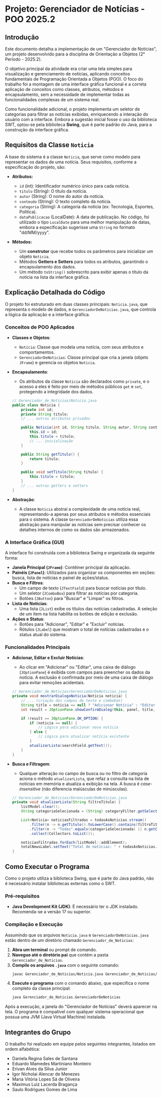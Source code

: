 # Projeto: Gerenciador de Notícias - POO 2025.2

## Introdução

Este documento detalha a implementação de um "Gerenciador de Notícias", um projeto desenvolvido para a disciplina de Orientação a Objetos (2° Período - 2025.2).

O objetivo principal da atividade era criar uma tela simples para visualização e gerenciamento de notícias, aplicando conceitos fundamentais de Programação Orientada a Objetos (POO). O foco do trabalho foi a montagem de uma interface gráfica funcional e a correta aplicação de conceitos como classes, atributos, métodos e encapsulamento, sem a necessidade de implementar todas as funcionalidades complexas de um sistema real.

Como funcionalidade adicional, o projeto implementa um seletor de categorias para filtrar as notícias exibidas, enriquecendo a interação do usuário com a interface. Embora a sugestão inicial fosse o uso da biblioteca SWT, optou-se pela biblioteca **Swing**, que é parte padrão do Java, para a construção da interface gráfica.

## Requisitos da Classe `Noticia`

A base do sistema é a classe `Noticia`, que serve como modelo para representar os dados de uma notícia. Seus requisitos, conforme a especificação do projeto, são:

  * **Atributos:**

      * `id` (int): Identificador numérico único para cada notícia.
      * `titulo` (String): O título da notícia.
      * `autor` (String): O nome do autor da notícia.
      * `conteudo` (String): O texto completo da notícia.
      * `categoria` (String): A categoria da notícia (ex: Tecnologia, Esportes, Política).
      * `dataPublicacao` (LocalDate): A data de publicação. No código, foi utilizado o tipo `LocalDate` para uma melhor manipulação de datas, embora a especificação sugerisse uma `String` no formato "dd/MM/yyyy".

  * **Métodos:**

      * Um **construtor** que recebe todos os parâmetros para inicializar um objeto `Noticia`.
      * Métodos **Getters e Setters** para todos os atributos, garantindo o encapsulamento dos dados.
      * Um método `toString()` sobrescrito para exibir apenas o título da notícia na lista da interface gráfica.

## Explicação Detalhada do Código

O projeto foi estruturado em duas classes principais: `Noticia.java`, que representa o modelo de dados, e `GerenciadorDeNoticias.java`, que controla a lógica da aplicação e a interface gráfica.

### Conceitos de POO Aplicados

  * **Classes e Objetos**:

      * `Noticia`: Classe que modela uma notícia, com seus atributos e comportamentos.
      * `GerenciadorDeNoticias`: Classe principal que cria a janela (objeto `JFrame`) e gerencia os objetos `Noticia`.

  * **Encapsulamento**:

      * Os atributos da classe `Noticia` são declarados como `private`, e o acesso a eles é feito por meio de métodos públicos `get` e `set`, protegendo a integridade dos dados.

    <!-- end list -->

    ```java
    // Gerenciador_de_Noticias/Noticia.java
    public class Noticia {
        private int id;
        private String titulo;
        // ... outros atributos privados

        public Noticia(int id, String titulo, String autor, String conteudo, String categoria, LocalDate dataPublicacao) {
            this.id = id;
            this.titulo = titulo;
            // ... inicialização
        }

        public String getTitulo() {
            return titulo;
        }

        public void setTitulo(String titulo) {
            this.titulo = titulo;
        }
        // ... outros getters e setters
    }
    ```

  * **Abstração**:

      * A classe `Noticia` abstrai a complexidade de uma notícia real, representando-a apenas por seus atributos e métodos essenciais para o sistema. A classe `GerenciadorDeNoticias` utiliza essa abstração para manipular as notícias sem precisar conhecer os detalhes internos de como os dados são armazenados.

### A Interface Gráfica (GUI)

A interface foi construída com a biblioteca Swing e organizada da seguinte forma:

  * **Janela Principal (`JFrame`)**: Contêiner principal da aplicação.
  * **Painéis (`JPanel`)**: Utilizados para organizar os componentes em seções: busca, lista de notícias e painel de ações/status.
  * **Busca e Filtros**:
      * Um campo de texto (`JTextField`) para buscar notícias por título.
      * Um seletor (`JComboBox`) para filtrar as notícias por categoria.
      * Botões (`JButton`) para "Buscar" e "Limpar" os filtros.
  * **Lista de Notícias**:
      * Uma lista (`JList`) exibe os títulos das notícias cadastradas. A seleção de um item na lista habilita os botões de edição e exclusão.
  * **Ações e Status**:
      * Botões para "Adicionar", "Editar" e "Excluir" notícias.
      * Rótulos (`JLabel`) que mostram o total de notícias cadastradas e o status atual do sistema.

### Funcionalidades Principais

  * **Adicionar, Editar e Excluir Notícias**:

      * Ao clicar em "Adicionar" ou "Editar", uma caixa de diálogo (`JOptionPane`) é exibida com campos para preencher os dados da notícia. A exclusão é confirmada por meio de uma caixa de diálogo para evitar remoções acidentais.

    <!-- end list -->

    ```java
    // Gerenciador_de_Noticias/GerenciadorDeNoticias.java
    private void mostrarDialogoNoticia(Noticia noticia) {
        // ... (criação dos campos de texto e combobox)
        String title = noticia == null ? "Adicionar Notícia" : "Editar Notícia";
        int result = JOptionPane.showConfirmDialog(this, panel, title, JOptionPane.OK_CANCEL_OPTION, JOptionPane.PLAIN_MESSAGE);

        if (result == JOptionPane.OK_OPTION) {
            if (noticia == null) {
                // Lógica para adicionar nova notícia
            } else {
                // Lógica para atualizar notícia existente
            }
            atualizarLista(searchField.getText());
        }
    }
    ```

  * **Busca e Filtragem**:

      * Qualquer alteração no campo de busca ou no filtro de categoria aciona o método `atualizarLista`, que refaz a consulta na lista de notícias em memória e atualiza a exibição na tela. A busca é *case-insensitive* (não diferencia maiúsculas de minúsculas).

    <!-- end list -->

    ```java
    // Gerenciador_de_Noticias/GerenciadorDeNoticias.java
    private void atualizarLista(String filtroTitulo) {
        listModel.clear();
        String categoriaSelecionada = (String) categoryFilter.getSelectedItem();

        List<Noticia> noticiasFiltradas = todasAsNoticias.stream()
            .filter(n -> n.getTitulo().toLowerCase().contains(filtroTitulo.toLowerCase()))
            .filter(n -> "Todas".equals(categoriaSelecionada) || n.getCategoria().equals(categoriaSelecionada))
            .collect(Collectors.toList());

        noticiasFiltradas.forEach(listModel::addElement);
        totalNewsLabel.setText("Total de notícias: " + todasAsNoticias.size());
    }
    ```

## Como Executar o Programa

Como o projeto utiliza a biblioteca Swing, que é parte do Java padrão, não é necessário instalar bibliotecas externas como o SWT.

### Pré-requisitos

  * **Java Development Kit (JDK)**: É necessário ter o JDK instalado. Recomenda-se a versão 17 ou superior.

### Compilação e Execução

Assumindo que os arquivos `Noticia.java` e `GerenciadorDeNoticias.java` estão dentro de um diretório chamado `Gerenciador_de_Noticias`:

1.  **Abra um terminal** ou prompt de comando.
2.  **Navegue até o diretório pai** que contém a pasta `Gerenciador_de_Noticias`.
3.  **Compile os arquivos `.java`** com o seguinte comando:
    ```bash
    javac Gerenciador_de_Noticias/Noticia.java Gerenciador_de_Noticias/GerenciadorDeNoticias.java
    ```
4.  **Execute o programa** com o comando abaixo, que especifica o nome completo da classe principal:
    ```bash
    java Gerenciador_de_Noticias.GerenciadorDeNoticias
    ```

Após a execução, a janela do "Gerenciador de Notícias" deverá aparecer na tela. O programa é compatível com qualquer sistema operacional que possua uma JVM (Java Virtual Machine) instalada.

## Integrantes do Grupo

O trabalho foi realizado em equipe pelos seguintes integrantes, listados em ordem alfabética:

  * Daniela Regina Sales de Santana
  * Eduardo Mamedes Martiniano Monteiro
  * Erivan Alves da Silva Junior
  * Igor Nicholai Alencar de Menezes
  * Maria Vitória Lopes Sá de Oliveira
  * Maximus Luiz Lacerda Bragança
  * Saulo Rodrigues Gomes de Lima
